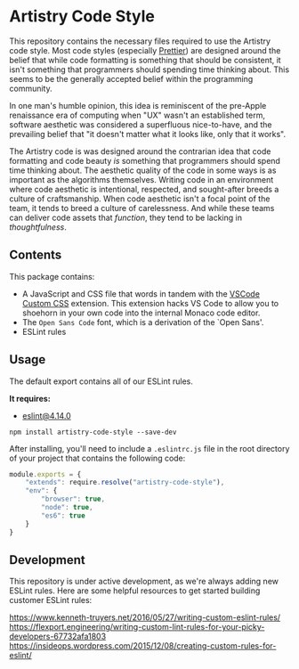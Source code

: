 # Artistry Code Style

This repository contains the necessary files required to use the Artistry code style. Most code styles (especially [Prettier](https://prettier.io/)) are designed around the belief that while code formatting is something that should be consistent, it isn't something that programmers should spending time thinking about. This seems to be the generally accepted belief within the programming community.

In one man's humble opinion, this idea is reminiscent of the pre-Apple renaissance era of computing when "UX" wasn't an established term, software aesthetic was considered a superfluous nice-to-have, and the prevailing belief  that "it doesn't matter what it looks like, only that it works".

The Artistry code is was designed around the contrarian idea that code formatting and code beauty *is* something that programmers should spend time thinking about. The aesthetic quality of the code in some ways is as important as the algorithms themselves. Writing code in an environment where code aesthetic is intentional, respected, and sought-after breeds a culture of craftsmanship. When code aesthetic isn't a focal point of the team, it tends to breed a culture of carelessness. And while these teams can deliver code assets that *function*, they tend to be lacking in *thoughtfulness*.


## Contents

This package contains:

- A JavaScript and CSS file that words in tandem with the [VSCode Custom CSS](https://github.com/be5invis/vscode-custom-css) extension. This extension hacks VS Code to allow you to shoehorn in your own code into the internal Monaco code editor. 
- The `Open Sans Code` font, which is a derivation of the `Open Sans'.
- ESLint rules

## Usage

The default export contains all of our ESLint rules.

**It requires:**

* [eslint@4.14.0](https://github.com/eslint/eslint)

```
npm install artistry-code-style --save-dev
```

After installing, you'll need to include a `.eslintrc.js` file in the root directory of your project that contains the following code:

```javascript
module.exports = {
	"extends": require.resolve("artistry-code-style"),
	"env": {
		"browser": true,
		"node": true,
		"es6": true
	}
}
```

## Development

This repository is under active development, as we're always adding new ESLint rules. Here are some helpful resources to get started building customer ESLint rules:

https://www.kenneth-truyers.net/2016/05/27/writing-custom-eslint-rules/
https://flexport.engineering/writing-custom-lint-rules-for-your-picky-developers-67732afa1803
https://insideops.wordpress.com/2015/12/08/creating-custom-rules-for-eslint/
